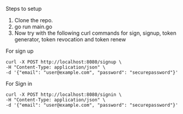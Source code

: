 Steps to setup 
1. Clone the repo.
2. go run main.go
3. Now try with the following curl commands for sign, signup, token generator, token revocation and token renew

For sign up 
```
curl -X POST http://localhost:8080/signup \
-H "Content-Type: application/json" \
-d '{"email": "user@example.com", "password": "securepassword"}'
```

For Sign in
```
curl -X POST http://localhost:8080/signin \
-H "Content-Type: application/json" \
-d '{"email": "user@example.com", "password": "securepassword"}'
```

